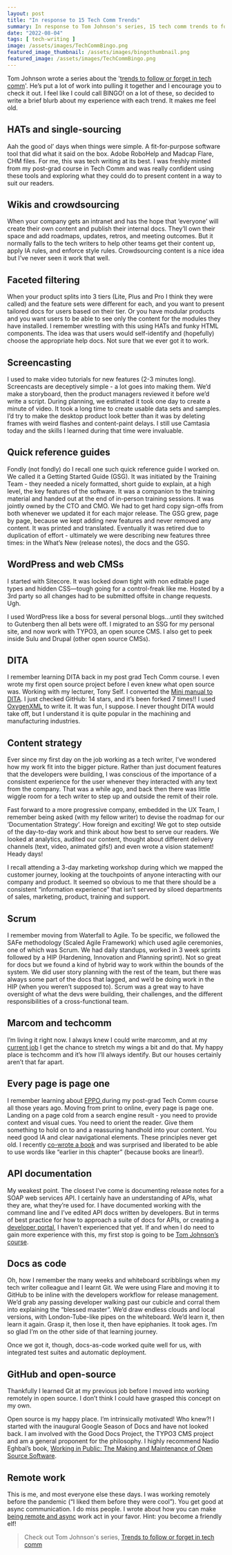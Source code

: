 ```yaml
---
layout: post
title: "In response to 15 Tech Comm Trends"
summary: In response to Tom Johnson's series, 15 tech comm trends to follow or forget. 
date: "2022-08-04"
tags: [ tech-writing ]
image: /assets/images/TechCommBingo.png
featured_image_thumbnail: /assets/images/bingothumbnail.png
featured_image: /assets/images/TechCommBingo.png
---
```



Tom Johnson wrote a series about the '[trends to follow or forget in tech comm](https://idratherbewriting.com/trends/trends-to-follow-or-forget-intro.html)'. He’s put a lot of work into pulling it together and I encourage you to check it out. I feel like I could call BINGO! on a lot of these, so decided to write a brief blurb about my experience with each trend. It makes me feel old.


## HATs and single-sourcing

Aah the good ol’ days when things were simple. A fit-for-purpose software tool that did what it said on the box. Adobe RoboHelp and Madcap Flare, CHM files. For me, this was tech writing at its best. I was freshly minted from my post-grad course in Tech Comm and was really confident using these tools and exploring what they could do to present content in a way to suit our readers.


## Wikis and crowdsourcing

When your company gets an intranet and has the hope that ‘everyone’ will create their own content and publish their internal docs. They’ll own their space and add roadmaps, updates, retros, and meeting outcomes. But it normally falls to the tech writers to help other teams get their content up, apply IA rules, and enforce style rules. Crowdsourcing content is a nice idea but I’ve never seen it work that well. 


## Faceted filtering

When your product splits into 3 tiers (Lite, Plus and Pro I think they were called) and the feature sets were different for each, and you want to present tailored docs for users based on their tier. Or you have modular products and you want users to be able to see only the content for the modules they have installed. I remember wrestling with this using HATs and funky HTML components. The idea was that users would self-identify and (hopefully) choose the appropriate help docs. Not sure that we ever got it to work. 


## Screencasting

I used to make video tutorials for new features (2-3 minutes long). Screencasts are deceptively simple - a lot goes into making them. We’d make a storyboard, then the product managers reviewed it before we’d write a script. During planning, we estimated it took one day to create a minute of video. It took a long time to create usable data sets and samples. I’d try to make the desktop product look better than it was by deleting frames with weird flashes and content-paint delays. I still use Camtasia today and the skills I learned during that time were invaluable.


## Quick reference guides

Fondly (not fondly) do I recall one such quick reference guide I worked on. We called it a Getting Started Guide (GSG). It was initiated by the Training Team - they needed a nicely formatted, short guide to explain, at a high level, the key features of the software. It was a companion to the training material and handed out at the end of in-person training sessions. It was jointly owned by the CTO and CMO. We had to get hard copy sign-offs from both whenever we updated it for each major release. The GSG grew, page by page, because we kept adding new features and never removed any content. It was printed and translated. Eventually it was retired due to duplication of effort - ultimately we were describing new features three times: in the What’s New (release notes), the docs and the GSG. 


## WordPress and web CMSs

I started with Sitecore. It was locked down tight with non editable page types and hidden CSS—tough going for a control-freak like me. Hosted by a 3rd party so all changes had to be submitted offsite in change requests. Ugh.

I used WordPress like a boss for several personal blogs…until they switched to Gutenberg then all bets were off. I migrated to an SSG for my personal site, and now work with TYPO3, an open source CMS. I also get to peek inside Sulu and Drupal (other open source CMSs).


## DITA

I remember learning DITA back in my post grad Tech Comm course. I even wrote my first open source project before I even knew what open source was. Working with my lecturer, Tony Self. I converted the [Mini manual to DITA](https://github.com/flicstar/DITA-Mini-Manual). I just checked GitHub: 14 stars, and it’s been forked 7 times!! I used [OxygenXML](https://www.oxygenxml.com/) to write it. It was fun, I suppose. I never thought DITA would take off, but I understand it is quite popular in the machining and manufacturing industries.


## Content strategy

Ever since my first day on the job working as a tech writer, I’ve wondered how my work fit into the bigger picture. Rather than just document features that the developers were building, I was conscious of the importance of a consistent experience for the user whenever they interacted with any text from the company. That was a while ago, and back then there was little wiggle room for a tech writer to step up and outside the remit of their role. 

Fast forward to a more progressive company, embedded in the UX Team, I remember being asked (with my fellow writer) to devise the roadmap for our ‘Documentation Strategy’. How foreign and exciting! We got to step outside of the day-to-day work and think about how best to serve our readers. We looked at analytics, audited our content, thought about different delivery channels (text, video, animated gifs!) and even wrote a vision statement! Heady days! 

I recall attending a 3-day marketing workshop during which we mapped the customer journey, looking at the touchpoints of anyone interacting with our company and product. It seemed so obvious to me that there should be a consistent “information experience” that isn’t served by siloed departments of sales, marketing, product, training and support. 


## Scrum

I remember moving from Waterfall to Agile. To be specific, we followed the SAFe methodology (Scaled Agile Framework) which used agile ceremonies, one of which was Scrum. We had daily standups, worked in 3 week sprints followed by a HIP (Hardening, Innovation and Planning sprint). Not so great for docs but we found a kind of hybrid way to work within the bounds of the system. We did user story planning with the rest of the team, but there was always some part of the docs that lagged, and we’d be doing work in the HIP (when you weren’t supposed to). Scrum was a great way to have oversight of what the devs were building, their challenges, and the different responsibilities of a cross-functional team.


## Marcom and techcomm

I’m living it right now. I always knew I could write marcomm, and at my [current job](https://openstrategypartners.com/) I get the chance to stretch my wings a bit and do that. My happy place is techcomm and it’s how I’ll always identify. But our houses certainly aren’t that far apart. 


## Every page is page one

I remember learning about [EPPO ](https://everypageispageone.com/the-book/)during my post-grad Tech Comm course all those years ago. Moving from print to online, every page is page one. Landing on a page cold from a search engine result - you need to provide context and visual cues. You need to orient the reader. Give them something to hold on to and a reassuring handhold into your content. You need good IA and clear navigational elements. These principles never get old. I recently [co-wrote a book](https://shop.typo3.com/TYPO3-Guidebook/TY10049) and was surprised and liberated to be able to use words like “earlier in this chapter” (because books are linear!).  


## API documentation

My weakest point. The closest I’ve come is documenting release notes for a SOAP web services API. I certainly have an understanding of APIs, what they are, what they’re used for. I have documented working with the command line and I’ve edited API docs written by developers. But in terms of best practice for how to approach a suite of docs for APIs, or creating a [developer portal](https://pronovix.com/developer-portals), I haven’t experienced that yet. If and when I do need to gain more experience with this, my first stop is going to be [Tom Johnson’s course](https://idratherbewriting.com/learnapidoc/).


## Docs as code

Oh, how I remember the many weeks and whiteboard scribblings when my tech writer colleague and I learnt Git. We were using Flare and moving it to GitHub to be inline with the developers workflow for release management. We’d grab any passing developer walking past our cubicle and corral them into explaining the “blessed master”. We’d draw endless clouds and local versions, with London-Tube-like pipes on the whiteboard. We’d learn it, then learn it again. Grasp it, then lose it, then have epiphanies. It took ages. I’m so glad I’m on the other side of that learning journey. 

Once we got it, though, docs-as-code worked quite well for us, with integrated test suites and automatic deployment. 


## GitHub and open-source

Thankfully I learned Git at my previous job before I moved into working remotely in open source. I don’t think I could have grasped this concept on my own.

Open source is my happy place. I’m intrinsically motivated! Who knew?! I started with the inaugural Google Season of Docs and have not looked back. I am involved with the Good Docs Project, the TYPO3 CMS project and am a general proponent for the philosophy. I highly recommend Nadio Eghbal’s book, [Working in Public: The Making and Maintenance of Open Source Software](https://www.goodreads.com/en/book/show/54140556).


## Remote work

This is me, and most everyone else these days. I was working remotely before the pandemic (“I liked them before they were cool”). You get good at async communication. I do miss people. I wrote about how you can make [being remote and async](https://flicstar.hashnode.dev/async-editing) work act in your favor. Hint: you become a friendly elf!

> Check out Tom Johnson's series, [Trends to follow or forget in tech comm](https://idratherbewriting.com/trends/trends-to-follow-or-forget-intro.html)
